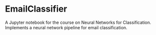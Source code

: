 # EmailClassifier
A Jupyter notebook for the course on Neural Networks for Classification. Implements a neural network pipeline for email classification.
